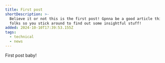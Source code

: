 ```yaml
---
title: First post
shortDescription: >-
  Believe it or not this is the first post! Gpnna be a good article this one
  folks so you stick around to find out some insightful stuff! 
added: 2024-10-10T17:39:53.155Z
tags:
  - technical
  - news
---
```


First post baby!
